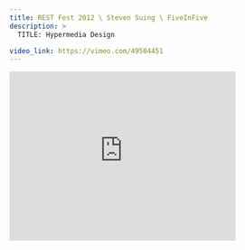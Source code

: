 ```yaml
---
title: REST Fest 2012 \ Steven Suing \ FiveInFive
description: >
  TITLE: Hypermedia Design

video_link: https://vimeo.com/49504451
---
```

<iframe src="https://player.vimeo.com/video/49504451?title=0&byline=0&portrait=0&badge=0&autopause=0&player_id=0" width="400" height="300" frameborder="0" title="REST Fest 2012 \ Steven Suing \ FiveInFive" webkitallowfullscreen mozallowfullscreen allowfullscreen></iframe>